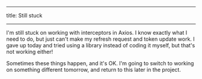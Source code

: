 ----
title: Still stuck

-----

I'm still stuck on working with interceptors in Axios. I know exactly what I need to do, but just can't make my refresh request and token update work.
I gave up today and tried using a library instead of coding it myself, but that's not working either!

Sometimes these things happen, and it's OK. I'm going to switch to working on something different tomorrow, and return to this later in the project.
